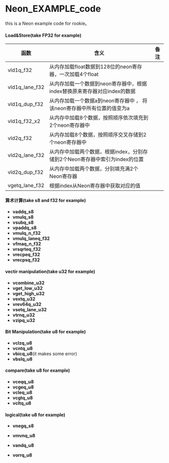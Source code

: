 # Neon_EXAMPLE_code
this is a Neon example code for rookie。

#### Load&Store(take FP32 for example)

| 函数           | 含义                                                         | 备注 |
| -------------- | ------------------------------------------------------------ | ---- |
| vld1q_f32      | 从内存加载float数据到128位的neon寄存器，一次加载4个float     |      |
| vld1q_lane_f32 | 从内存加载一个数据到neon寄存器中，根据index替换原来寄存器对应index的数据 |      |
| vld1q_dup_f32  | 从内存加载一个数据a到neon寄存器中 ， 将该neon寄存器中所有位置的值变为a |      |
| vld1q_f32_x2   | 从内存中加载8个数据，按照顺序依次填充到2个neon寄存器中       |      |
| vld2q_f32      | 从内存加载8个数据，按照顺序交叉存储到2个neon寄存器中         |      |
| vld2q_lane_f32 | 从内存中加载两个数据，根据index，分别存储到2个Neon寄存器中索引为index的位置 |      |
| vld2q_dup_f32  | 从内存中加载两个数据，分别填充满2个Neon寄存器                |      |
| vgetq_lane_f32 | 根据index从Neon寄存器中获取对应的值                          |      |

#### 算术计算(take s8 and f32 for example)

* **vaddq_s8**
* **vmulq_s8**
* **vsubq_s8**
* **vpaddq_s8**
* **vmulq_n_f32**
* **vmulq_laneq_f32**
* **vfmaq_n_f32**
* **vrsqrteq_f32**
* **vrecpeq_f32**
* **vrecpsq_f32**

#### vectir manipulation(take u32 for example)

* **vcombine_u32**
* **vget_low_u32**
* **vget_high_u32**
* **vextq_u32**
* **vrev64q_u32**
* **vsetq_lane_u32**
* **vtrnq_u32**
* **vzipq_u32**

#### Bit Manipulation(take u8 for example)

* **vclzq_u8**
* **vcntq_u8**
* **vbicq_u8**(it makes some error)
* **vbslq_u8**

#### compare(take u8 for example)

*  **vceqq_u8**
* **vcgeq_u8**
* **vcleq_u8**
* **vcgtq_u8**
* **vcltq_u8**

#### logical(take u8 for example)

* **vnegq_s8**

* **vmvnq_u8**

* **vandq_u8**

* **vorrq_u8**

  
